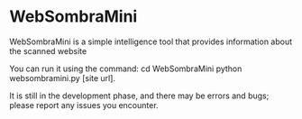 # WebSombraMini
WebSombraMini is a simple intelligence tool that provides information about the scanned website

 You can run it using the command: 
 cd WebSombraMini 
 python websombramini.py [site url]. 
 
 It is still in the development phase, and there may be errors and bugs; please report any issues you encounter.
